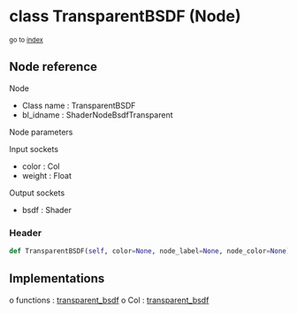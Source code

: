 # class TransparentBSDF (Node)

<sub>go to [index](/docs/index.md)</sub>

## Node reference

Node
 - Class name : TransparentBSDF
 - bl_idname : ShaderNodeBsdfTransparent

Node parameters

Input sockets
 - color : Col
 - weight : Float

Output sockets
 - bsdf : Shader

### Header

``` python
def TransparentBSDF(self, color=None, node_label=None, node_color=None):
```

## Implementations

o functions : [transparent_bsdf](/docs/Shader_classes/GLOBAL.md#transparent_bsdf)
o Col : [transparent_bsdf](/docs/Shader_classes/Col.md#transparent_bsdf) 

